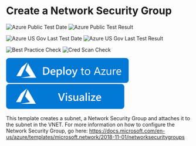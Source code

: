 # Create a Network Security Group

![Azure Public Test Date](https://azurequickstartsservice.blob.core.windows.net/badges/101-security-group-create/PublicLastTestDate.svg)
![Azure Public Test Result](https://azurequickstartsservice.blob.core.windows.net/badges/101-security-group-create/PublicDeployment.svg)

![Azure US Gov Last Test Date](https://azurequickstartsservice.blob.core.windows.net/badges/101-security-group-create/FairfaxLastTestDate.svg)
![Azure US Gov Last Test Result](https://azurequickstartsservice.blob.core.windows.net/badges/101-security-group-create/FairfaxDeployment.svg)

![Best Practice Check](https://azurequickstartsservice.blob.core.windows.net/badges/101-security-group-create/BestPracticeResult.svg)
![Cred Scan Check](https://azurequickstartsservice.blob.core.windows.net/badges/101-security-group-create/CredScanResult.svg)

[![Deploy To Azure](https://raw.githubusercontent.com/Azure/azure-quickstart-templates/master/1-CONTRIBUTION-GUIDE/images/deploytoazure.svg?sanitize=true)]("https://portal.azure.com/#create/Microsoft.Template/uri/https%3A%2F%2Fraw.githubusercontent.com%2FAzure%2Fazure-quickstart-templates%2Fmaster%2F101-security-group-create%2Fazuredeploy.json")  [![Visualize](https://raw.githubusercontent.com/Azure/azure-quickstart-templates/master/1-CONTRIBUTION-GUIDE/images/visualizebutton.svg?sanitize=true)]("http://armviz.io/#/?load=https%3A%2F%2Fraw.githubusercontent.com%2FAzure%2Fazure-quickstart-templates%2Fmaster%2F101-security-group-create%2Fazuredeploy.json")
    


    


This template creates a subnet, a Network Security Group and attaches it to the subnet in the VNET. For more information on how to configure the Network Security Group, go here: https://docs.microsoft.com/en-us/azure/templates/microsoft.network/2018-11-01/networksecuritygroups


